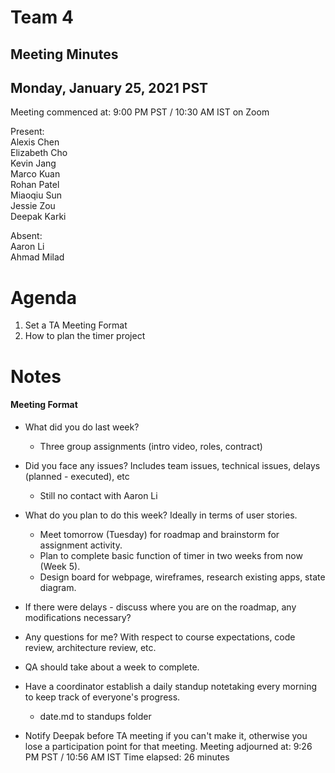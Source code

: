 # Team 4
## Meeting Minutes
## Monday, January 25, 2021 PST

Meeting commenced at: 9:00 PM PST / 10:30 AM IST on Zoom

Present:  
Alexis Chen  
Elizabeth Cho  
Kevin Jang  
Marco Kuan  
Rohan Patel  
Miaoqiu Sun  
Jessie Zou  
Deepak Karki  

Absent:  
Aaron Li  
Ahmad Milad  

# Agenda
1. Set a TA Meeting Format
2. How to plan the timer project

# Notes
#### Meeting Format
- What did you do last week?
    - Three group assignments (intro video, roles, contract)
- Did you face any issues? Includes team issues, technical issues, delays (planned - executed), etc
    - Still no contact with Aaron Li
- What do you plan to do this week? Ideally in terms of user stories. 
    - Meet tomorrow (Tuesday) for roadmap and brainstorm for assignment activity.
    - Plan to complete basic function of timer in two weeks from now (Week 5).
    - Design board for webpage, wireframes, research existing apps, state diagram.
- If there were delays - discuss where you are on the roadmap, any modifications necessary?
- Any questions for me? With respect to course expectations, code review, architecture review, etc.

- QA should take about a week to complete.
- Have a coordinator establish a daily standup notetaking every morning to keep track of everyone's progress.
    - date.md to standups folder
- Notify Deepak before TA meeting if you can't make it, otherwise you lose a participation point for that meeting.
Meeting adjourned at: 9:26 PM PST / 10:56 AM IST
Time elapsed: 26 minutes
